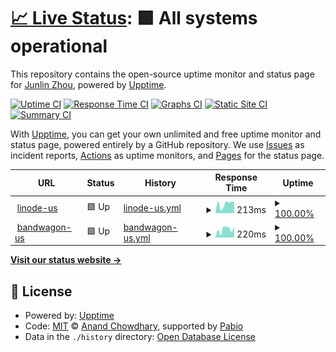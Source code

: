 # [📈 Live Status](https://edwardzjl.github.io/vps-upptime): <!--live status--> **🟩 All systems operational**

This repository contains the open-source uptime monitor and status page for [Junlin Zhou](edwardzjl.github.io), powered by [Upptime](https://github.com/upptime/upptime).

[![Uptime CI](https://github.com/edwardzjl/vps-upptime/workflows/Uptime%20CI/badge.svg)](https://github.com/edwardzjl/vps-upptime/actions?query=workflow%3A%22Uptime+CI%22)
[![Response Time CI](https://github.com/edwardzjl/vps-upptime/workflows/Response%20Time%20CI/badge.svg)](https://github.com/edwardzjl/vps-upptime/actions?query=workflow%3A%22Response+Time+CI%22)
[![Graphs CI](https://github.com/edwardzjl/vps-upptime/workflows/Graphs%20CI/badge.svg)](https://github.com/edwardzjl/vps-upptime/actions?query=workflow%3A%22Graphs+CI%22)
[![Static Site CI](https://github.com/edwardzjl/vps-upptime/workflows/Static%20Site%20CI/badge.svg)](https://github.com/edwardzjl/vps-upptime/actions?query=workflow%3A%22Static+Site+CI%22)
[![Summary CI](https://github.com/edwardzjl/vps-upptime/workflows/Summary%20CI/badge.svg)](https://github.com/edwardzjl/vps-upptime/actions?query=workflow%3A%22Summary+CI%22)

With [Upptime](https://upptime.js.org), you can get your own unlimited and free uptime monitor and status page, powered entirely by a GitHub repository. We use [Issues](https://github.com/edwardzjl/vps-upptime/issues) as incident reports, [Actions](https://github.com/edwardzjl/vps-upptime/actions) as uptime monitors, and [Pages](https://edwardzjl.github.io/vps-upptime) for the status page.

<!--start: status pages-->
<!-- This summary is generated by Upptime (https://github.com/upptime/upptime) -->
<!-- Do not edit this manually, your changes will be overwritten -->
<!-- prettier-ignore -->
| URL | Status | History | Response Time | Uptime |
| --- | ------ | ------- | ------------- | ------ |
| <img alt="" src="https://icons.duckduckgo.com/ip3/edwardzjl.me.ico" height="13"> [linode-us](http://edwardzjl.me/) | 🟩 Up | [linode-us.yml](https://github.com/edwardzjl/vps-upptime/commits/HEAD/history/linode-us.yml) | <details><summary><img alt="Response time graph" src="./graphs/linode-us/response-time-week.png" height="20"> 213ms</summary><br><a href="https://edwardzjl.github.io/vps-upptime/history/linode-us"><img alt="Response time 191" src="https://img.shields.io/endpoint?url=https%3A%2F%2Fraw.githubusercontent.com%2Fedwardzjl%2Fvps-upptime%2FHEAD%2Fapi%2Flinode-us%2Fresponse-time.json"></a><br><a href="https://edwardzjl.github.io/vps-upptime/history/linode-us"><img alt="24-hour response time 20" src="https://img.shields.io/endpoint?url=https%3A%2F%2Fraw.githubusercontent.com%2Fedwardzjl%2Fvps-upptime%2FHEAD%2Fapi%2Flinode-us%2Fresponse-time-day.json"></a><br><a href="https://edwardzjl.github.io/vps-upptime/history/linode-us"><img alt="7-day response time 213" src="https://img.shields.io/endpoint?url=https%3A%2F%2Fraw.githubusercontent.com%2Fedwardzjl%2Fvps-upptime%2FHEAD%2Fapi%2Flinode-us%2Fresponse-time-week.json"></a><br><a href="https://edwardzjl.github.io/vps-upptime/history/linode-us"><img alt="30-day response time 182" src="https://img.shields.io/endpoint?url=https%3A%2F%2Fraw.githubusercontent.com%2Fedwardzjl%2Fvps-upptime%2FHEAD%2Fapi%2Flinode-us%2Fresponse-time-month.json"></a><br><a href="https://edwardzjl.github.io/vps-upptime/history/linode-us"><img alt="1-year response time 191" src="https://img.shields.io/endpoint?url=https%3A%2F%2Fraw.githubusercontent.com%2Fedwardzjl%2Fvps-upptime%2FHEAD%2Fapi%2Flinode-us%2Fresponse-time-year.json"></a></details> | <details><summary><a href="https://edwardzjl.github.io/vps-upptime/history/linode-us">100.00%</a></summary><a href="https://edwardzjl.github.io/vps-upptime/history/linode-us"><img alt="All-time uptime 100.00%" src="https://img.shields.io/endpoint?url=https%3A%2F%2Fraw.githubusercontent.com%2Fedwardzjl%2Fvps-upptime%2FHEAD%2Fapi%2Flinode-us%2Fuptime.json"></a><br><a href="https://edwardzjl.github.io/vps-upptime/history/linode-us"><img alt="24-hour uptime 100.00%" src="https://img.shields.io/endpoint?url=https%3A%2F%2Fraw.githubusercontent.com%2Fedwardzjl%2Fvps-upptime%2FHEAD%2Fapi%2Flinode-us%2Fuptime-day.json"></a><br><a href="https://edwardzjl.github.io/vps-upptime/history/linode-us"><img alt="7-day uptime 100.00%" src="https://img.shields.io/endpoint?url=https%3A%2F%2Fraw.githubusercontent.com%2Fedwardzjl%2Fvps-upptime%2FHEAD%2Fapi%2Flinode-us%2Fuptime-week.json"></a><br><a href="https://edwardzjl.github.io/vps-upptime/history/linode-us"><img alt="30-day uptime 100.00%" src="https://img.shields.io/endpoint?url=https%3A%2F%2Fraw.githubusercontent.com%2Fedwardzjl%2Fvps-upptime%2FHEAD%2Fapi%2Flinode-us%2Fuptime-month.json"></a><br><a href="https://edwardzjl.github.io/vps-upptime/history/linode-us"><img alt="1-year uptime 100.00%" src="https://img.shields.io/endpoint?url=https%3A%2F%2Fraw.githubusercontent.com%2Fedwardzjl%2Fvps-upptime%2FHEAD%2Fapi%2Flinode-us%2Fuptime-year.json"></a></details>
| <img alt="" src="https://icons.duckduckgo.com/ip3/us.edwardzjl.me.ico" height="13"> [bandwagon-us](http://us.edwardzjl.me/) | 🟩 Up | [bandwagon-us.yml](https://github.com/edwardzjl/vps-upptime/commits/HEAD/history/bandwagon-us.yml) | <details><summary><img alt="Response time graph" src="./graphs/bandwagon-us/response-time-week.png" height="20"> 220ms</summary><br><a href="https://edwardzjl.github.io/vps-upptime/history/bandwagon-us"><img alt="Response time 176" src="https://img.shields.io/endpoint?url=https%3A%2F%2Fraw.githubusercontent.com%2Fedwardzjl%2Fvps-upptime%2FHEAD%2Fapi%2Fbandwagon-us%2Fresponse-time.json"></a><br><a href="https://edwardzjl.github.io/vps-upptime/history/bandwagon-us"><img alt="24-hour response time 38" src="https://img.shields.io/endpoint?url=https%3A%2F%2Fraw.githubusercontent.com%2Fedwardzjl%2Fvps-upptime%2FHEAD%2Fapi%2Fbandwagon-us%2Fresponse-time-day.json"></a><br><a href="https://edwardzjl.github.io/vps-upptime/history/bandwagon-us"><img alt="7-day response time 220" src="https://img.shields.io/endpoint?url=https%3A%2F%2Fraw.githubusercontent.com%2Fedwardzjl%2Fvps-upptime%2FHEAD%2Fapi%2Fbandwagon-us%2Fresponse-time-week.json"></a><br><a href="https://edwardzjl.github.io/vps-upptime/history/bandwagon-us"><img alt="30-day response time 185" src="https://img.shields.io/endpoint?url=https%3A%2F%2Fraw.githubusercontent.com%2Fedwardzjl%2Fvps-upptime%2FHEAD%2Fapi%2Fbandwagon-us%2Fresponse-time-month.json"></a><br><a href="https://edwardzjl.github.io/vps-upptime/history/bandwagon-us"><img alt="1-year response time 176" src="https://img.shields.io/endpoint?url=https%3A%2F%2Fraw.githubusercontent.com%2Fedwardzjl%2Fvps-upptime%2FHEAD%2Fapi%2Fbandwagon-us%2Fresponse-time-year.json"></a></details> | <details><summary><a href="https://edwardzjl.github.io/vps-upptime/history/bandwagon-us">100.00%</a></summary><a href="https://edwardzjl.github.io/vps-upptime/history/bandwagon-us"><img alt="All-time uptime 58.39%" src="https://img.shields.io/endpoint?url=https%3A%2F%2Fraw.githubusercontent.com%2Fedwardzjl%2Fvps-upptime%2FHEAD%2Fapi%2Fbandwagon-us%2Fuptime.json"></a><br><a href="https://edwardzjl.github.io/vps-upptime/history/bandwagon-us"><img alt="24-hour uptime 100.00%" src="https://img.shields.io/endpoint?url=https%3A%2F%2Fraw.githubusercontent.com%2Fedwardzjl%2Fvps-upptime%2FHEAD%2Fapi%2Fbandwagon-us%2Fuptime-day.json"></a><br><a href="https://edwardzjl.github.io/vps-upptime/history/bandwagon-us"><img alt="7-day uptime 100.00%" src="https://img.shields.io/endpoint?url=https%3A%2F%2Fraw.githubusercontent.com%2Fedwardzjl%2Fvps-upptime%2FHEAD%2Fapi%2Fbandwagon-us%2Fuptime-week.json"></a><br><a href="https://edwardzjl.github.io/vps-upptime/history/bandwagon-us"><img alt="30-day uptime 40.99%" src="https://img.shields.io/endpoint?url=https%3A%2F%2Fraw.githubusercontent.com%2Fedwardzjl%2Fvps-upptime%2FHEAD%2Fapi%2Fbandwagon-us%2Fuptime-month.json"></a><br><a href="https://edwardzjl.github.io/vps-upptime/history/bandwagon-us"><img alt="1-year uptime 58.39%" src="https://img.shields.io/endpoint?url=https%3A%2F%2Fraw.githubusercontent.com%2Fedwardzjl%2Fvps-upptime%2FHEAD%2Fapi%2Fbandwagon-us%2Fuptime-year.json"></a></details>

<!--end: status pages-->

[**Visit our status website →**](https://edwardzjl.github.io/vps-upptime)

## 📄 License

- Powered by: [Upptime](https://github.com/upptime/upptime)
- Code: [MIT](./LICENSE) © [Anand Chowdhary](https://anandchowdhary.com), supported by [Pabio](https://pabio.com)
- Data in the `./history` directory: [Open Database License](https://opendatacommons.org/licenses/odbl/1-0/)
